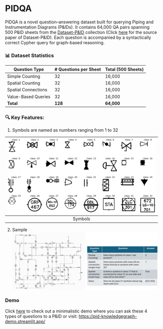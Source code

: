 # PIDQA

PIDQA is a novel question–answering dataset built for querying Piping and Instrumentation Diagrams (P&IDs). It contains 64,000 QA pairs spanning 500 P&ID sheets from the [Dataset-P&ID](https://drive.google.com/drive/u/1/folders/1gMm_YKBZtXB3qUKUpI-LF1HE_MgzwfeR) collection (Click [here](https://arxiv.org/pdf/2109.03794) for the source paper of Dataset-P&ID). Each question is accompanied by a syntactically correct Cypher query for graph-based reasoning.

### 📊 Dataset Statistics

| Question Type         | # Questions per Sheet | Total (500 Sheets) |
|-----------------------|-----------------------|--------------------|
| Simple Counting       | 32                    | 16,000             |
| Spatial Counting      | 32                    | 16,000             |
| Spatial Connections   | 32                    | 16,000             |
| Value-Based Queries   | 32                    | 16,000             |
| **Total**             | **128**               | **64,000**         |


### 🔍 Key Features:
1. Symbols are named as numbers ranging from 1 to 32

| <img src="https://github.com/mgupta70/PID-KnowledgeGraph-demo/blob/main/media/one_shot_symbols.png" width="500"/> |
|:--:|
| Symbols |

2. Sample
![sample](https://github.com/mgupta70/PID-KnowledgeGraph-demo/blob/main/media/1_Pid_question.png)

### Demo
Click [here](https://pid-knowledgegraph-demo.streamlit.app/) to check out a minimalistic demo where you can ask these 4 types of questions to a P&ID or visit: https://pid-knowledgegraph-demo.streamlit.app/




